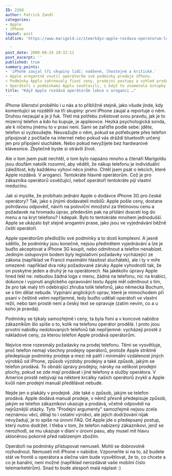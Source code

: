 ```yaml
---
ID: 2268
author: Patrick Zandl
categories:
- Apple
- iPhone
layout: post
oldlink: 'https://www.marigold.cz/item/kdyz-apple-rozdava-operatorum-lekce-v-aroganci

  '
post_date: 2008-08-24 10:32:11
post_excerpt: ''
published: true
summary_points:
- 'iPhone zaujal tři skupiny lidí: nadšené, lhostejné a kritické.'
- Apple arogantně vnutil operátorům své podmínky prodeje iPhonu.
- Podmínky Applu zahrnovaly fixní ceny, prodejní postupy a vzhled prodejen.
- Operátoři s podmínkami Applu souhlasili, i když to znamenalo ústupky.
title: "Když Apple rozdává operátorům lekce v aroganci …"
---
```


iPhone šílenství proběhlo i u nás a to přibližně stejně, jako všude jinde, kdy komentující se rozdělili na tři skupiny: první iPhone zaujal a reportuje o něm. Druhou nezaujal a je jí fuk. Třetí má potřebu zvěstovat svou pravdu, jak je to mizerný telefon a kdo ho kupuje, je appleovce. Hezká psychologická sonda, ale k ničemu jinému to v praxi není. Sami se zařiďte podle sebe: jděte, telefon si vyzkoušejte. Neuvažujte o něm, pokud se potřebujete přes telefon připojovat z počítače na internet nebo pokud vás dráždí bluetooth určený jen pro připojení sluchátek. Nebo pokud nevyžijete bez hardwarové klávesnice. Zbytečně byste si otrávili život. 

Ale o tom jsem psát nechtěl, o tom bylo napsáno mnoho a čtenáři Marigoldu jsou doufám natolik rozumní, aby věděli, že nákup telefonu je individuální záležitost, kdy každému vyhoví něco jiného. Chtěl jsem psát o lekcích, které Apple rozdává. V aroganci. Tentokráte hlavně operátorům. Což je pro zákazníka operátorů osvěžující, neboť operátoři tentokráte pijí vlastní meducínu. 

Jak si myslíte, že probíhalo jednání Apple o dodávce iPhone 3G pro české operátory? Tak, jako s jinými dodavateli mobilů: Apple pošle ceny, dostane pohrdavou odpověď, návrh na poloviční množství za třetinovou cenu a požadavek na hromadu úprav, především pak na přidání dvaceti log do menu a na kryt telefonu? I kdepak. Bylo to tentokráte mnohem jednodušší. Apple se ukázalo být stejně arogantní prase, jako jsou ve vyjednávání běžně čeští operátoři. 

Apple operátorům předložilo své podmínky a to dosti komplexní. A jasně sdělilo, že podmínky jsou konečné, nejsou předmětem vyjednávání a lze je buďto akceptovat a iPhone 3G koupit, nebo odmítnout a telefon nenabízet. Jediným ústupovým bodem byly legislativní požadavky vycházející ze zákona (například ve Francii maximální hlasitost sluchátek), ale i ty v míře omezené: například dva roky požadované záruky Apple vyhodnotil tak, že on poskytne jeden a druhý je na operátorech. Na jakékoliv úpravy Apple hned řekl ne: nebudou žádná loga v menu, žádná na telefonu, nic na krabici, dokonce i vypnutí anglického opravování textu Apple měl odmítnout s tím, že pro tak malý trh odebírající zhruba tolik telefonů, jako německá Bochum, se s tím dělat nebude. Vypínání anglických oprav, které je mimochodem při psaní v češtině velmi nepříjemné, tedy buďto udělali operátoři ve vlastní režii, nebo tam prostě není a český text se opravuje (zatím nevím, co a u koho je pravda).

Podmínky se týkaly samozřejmě i ceny, ta byla fixní a v koncové nabídce zákazníkům šlo spíše o to, kolik na telefonu operátor prodělá. I proto jsou prvotní nabídky nedotovaných telefonů tak nepříjemné: vycházejí prostě z nákladové ceny, za kterou telefon Apple prodává operátorům. 

Nejvíce mne rozesmály požadavky na prodej telefonu. Těmi se vysvětluje, proč telefon nemají všechny prodejny operátorů, protože Apple striktně předepisuje podmínky prodeje a mezi ně patří i minimální vzdálenost jiných výrobků od iPhone, způsob výzdoby prodejny a také způsob, jakým se telefon prodává. To obnáší úpravy prodejny, nároky na velikost prodejní plochy, pokud se zde mají prodávat i jiné telefony a služby operátora. V Americe prostě nebývají na některé krcálky našich operátorů zvyklí a Apple kvůli nám prodejní manuál předělávat nebude. 

Nejde jen o plakáty v prodejně. Jde také o způsob, jakým se telefon prodává. Apple dodává manuál prodeje, v němž přesně předepisuje způsob, jakým se telefon zákazníkovi ukazuje a prodává, včetně odpovědí na nejrůznější otázky. Tyto "Prodejní argumenty" samozřejmě nejsou zcela neznámou věcí, dělají to i ostatní výrobci, ale jejich dodržování nijak nevyžadují, je to spíše na úrovni FAQ. Od Apple jde o předepsaný postup, který nutno dodržet. I třeba v tom, že telefon nabízený zákazníkovi, jenž se nerozhodl, se mu ukazuje v dlani v úrovni pasu, aby musel mít hlavu skloněnou pokorně před nabízeným zbožím. 

Operátoři na podmínky přistupovat nemuseli. Mohli se dobrovolně rozhodnout. Nemuseli mít iPhone v nabídce. Vzpomeňte si na to, až budete stát ve frontě u operátora a slečna vám bude vysvětlovat, že to, co chcete a co je banální, není možné (například nerozdávat vaše mobilní číslo telemarketérům). Snad to bude alespoň malá náplast :)